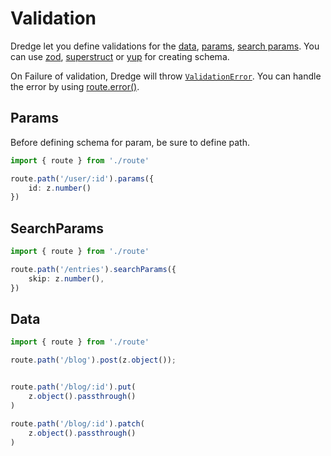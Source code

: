 # Validation

Dredge let you define validations for the [data](data.md), [params](path-and-params.md#params), [search params](search-params.md). You can use [zod](https://zod.dev), [superstruct](https://docs.superstructjs.org/) or [yup](https://github.com/jquense/yup) for creating schema.

On Failure of validation, Dredge will throw [`ValidationError`](../api//validation-error.md). You can handle the error by using [route.error()](middleware.md#error-handling).

## Params

Before defining schema for param, be sure to define path. 

```ts
import { route } from './route'

route.path('/user/:id').params({
	id: z.number()
})
```

## SearchParams
```ts
import { route } from './route'

route.path('/entries').searchParams({
	skip: z.number(), 
})
```

## Data

```ts
import { route } from './route'

route.path('/blog').post(z.object());


route.path('/blog/:id').put(
	z.object().passthrough()
)

route.path('/blog/:id').patch(
	z.object().passthrough()
)
```






